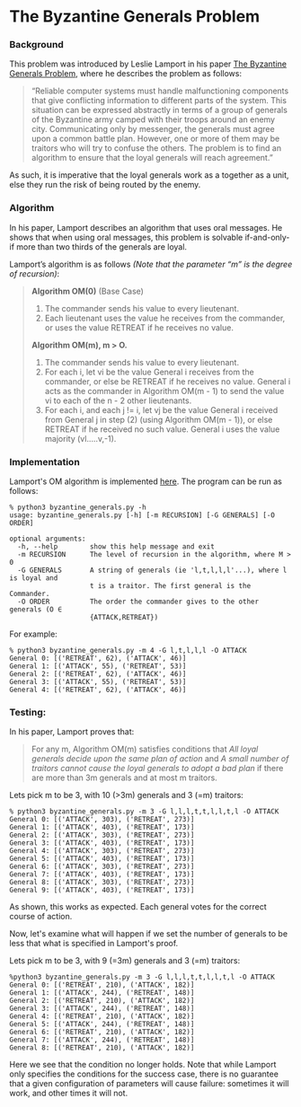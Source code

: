 # The Byzantine Generals Problem
### Background
This problem was introduced by Leslie Lamport in his paper 
[The Byzantine Generals Problem](https://www.microsoft.com/en-us/research/uploads/prod/2016/12/The-Byzantine-Generals-Problem.pdf), 
where he describes the problem as follows:

> “Reliable computer systems must handle malfunctioning 
> components that give conflicting information to different 
> parts of the system. This situation can be expressed 
> abstractly in terms of a group of generals of the Byzantine 
> army camped with     their troops around an enemy city. 
> Communicating only by messenger, the generals must agree 
> upon a common battle plan. However, one or more of them may 
> be traitors who will try     to confuse the others. The 
> problem is to find an algorithm to ensure that the loyal 
> generals will reach agreement.”

As such, it is imperative that the loyal generals work as a together 
as a unit, else they run the risk of being routed by the 
enemy.

### Algorithm

In his paper, Lamport describes an algorithm that uses oral 
messages.  He shows that when using oral messages, this 
problem is solvable if-and-only-if more than two thirds of 
the generals are loyal. 

Lamport’s algorithm is as follows _(Note that the parameter 
“m” is the degree of recursion)_:
 


> **Algorithm OM(0)** (Base Case)
> 1. The commander sends his value to every lieutenant.
> 2. Each lieutenant uses the value he receives from the 
> commander, or uses the value RETREAT if he receives no value. 
> 
> **Algorithm OM(m), m > O.** 
> 1. The commander sends his value to every lieutenant. 
> 2. For each i, let vi be the value General i receives 
> from the commander, or else be RETREAT if he receives no 
> value. General i acts as the commander in Algorithm 
> OM(m - 1) to send the value vi to each of the n - 2 other 
> lieutenants. 
> 3. For each i, and each j != i, let vj be the value 
> General i received from General j in step (2) (using 
> Algorithm  OM(m  -  1)), or else RETREAT if he received no 
> such value. General i uses the value majority 
> (vl.....v,-1).
> 
### Implementation
Lamport's OM algorithm is implemented 
[here](byzantine_generals.py).  The program can be run as follows:
```
% python3 byzantine_generals.py -h       
usage: byzantine_generals.py [-h] [-m RECURSION] [-G GENERALS] [-O ORDER]

optional arguments:
  -h, --help        show this help message and exit
  -m RECURSION      The level of recursion in the algorithm, where M > 0
  -G GENERALS       A string of generals (ie 'l,t,l,l,l'...), where l is loyal and
                    t is a traitor. The first general is the Commander.
  -O ORDER          The order the commander gives to the other generals (O ∈
                    {ATTACK,RETREAT})
```

For example:
```
% python3 byzantine_generals.py -m 4 -G l,t,l,l,l -O ATTACK
General 0: [('RETREAT', 62), ('ATTACK', 46)]
General 1: [('ATTACK', 55), ('RETREAT', 53)]
General 2: [('RETREAT', 62), ('ATTACK', 46)]
General 3: [('ATTACK', 55), ('RETREAT', 53)]
General 4: [('RETREAT', 62), ('ATTACK', 46)]
```
 
### Testing:
In his paper, Lamport proves that:
> For any m, Algorithm OM(m) satisfies conditions that
> *All loyal generals decide upon the same plan of action* and
> *A small number of traitors cannot cause the loyal 
> generals to adopt a bad plan* if there are more than 3m 
> generals and at most m traitors. 

Lets pick m to be 3, with 10 (>3m) generals and 3 (=m) traitors:
```
% python3 byzantine_generals.py -m 3 -G l,l,l,t,t,l,l,t,l -O ATTACK
General 0: [('ATTACK', 303), ('RETREAT', 273)]
General 1: [('ATTACK', 403), ('RETREAT', 173)]
General 2: [('ATTACK', 303), ('RETREAT', 273)]
General 3: [('ATTACK', 403), ('RETREAT', 173)]
General 4: [('ATTACK', 303), ('RETREAT', 273)]
General 5: [('ATTACK', 403), ('RETREAT', 173)]
General 6: [('ATTACK', 303), ('RETREAT', 273)]
General 7: [('ATTACK', 403), ('RETREAT', 173)]
General 8: [('ATTACK', 303), ('RETREAT', 273)]
General 9: [('ATTACK', 403), ('RETREAT', 173)]
```
As shown, this works as expected. Each general votes for
the correct course of action.

Now, let's examine what will happen if we set the number of 
generals to be less that what is specified in Lamport's
proof.

Lets pick m to be 3, with 9 (=3m) generals and 3 (=m) traitors:
```
%python3 byzantine_generals.py -m 3 -G l,l,l,t,t,l,l,t,l -O ATTACK
General 0: [('RETREAT', 210), ('ATTACK', 182)]
General 1: [('ATTACK', 244), ('RETREAT', 148)]
General 2: [('RETREAT', 210), ('ATTACK', 182)]
General 3: [('ATTACK', 244), ('RETREAT', 148)]
General 4: [('RETREAT', 210), ('ATTACK', 182)]
General 5: [('ATTACK', 244), ('RETREAT', 148)]
General 6: [('RETREAT', 210), ('ATTACK', 182)]
General 7: [('ATTACK', 244), ('RETREAT', 148)]
General 8: [('RETREAT', 210), ('ATTACK', 182)]
```
Here we see that the condition no longer holds.  Note that
while Lamport only specifies the conditions for the 
success case, there is no guarantee that a given configuration
of parameters will cause failure: sometimes it will work, 
and other times it will not.
